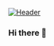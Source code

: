 [![Header](https://raw.githubusercontent.com/Harleens1/<OWNER>/<OWNER>/helloWorld.jpg "Header")](https://some-url.dev/)

### Hi there 👋 


<!--
**Harleens1/Harleens1** is a ✨ _special_ ✨ repository because its `README.md` (this file) appears on your GitHub profile.

Here are some ideas to get you started:

- 🔭 I’m currently working on ...
- 🌱 I’m currently learning ...
- 👯 I’m looking to collaborate on ...
- 🤔 I’m looking for help with ...
- 💬 Ask me about ...
- 📫 How to reach me: ...
- 😄 Pronouns: ...
- ⚡ Fun fact: ...
-->
